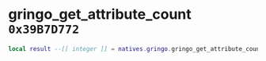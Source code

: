 # gringo_get_attribute_count `0x39B7D772`

```lua
local result --[[ integer ]] = natives.gringo.gringo_get_attribute_count(_unk0 --[[ integer ]])
```